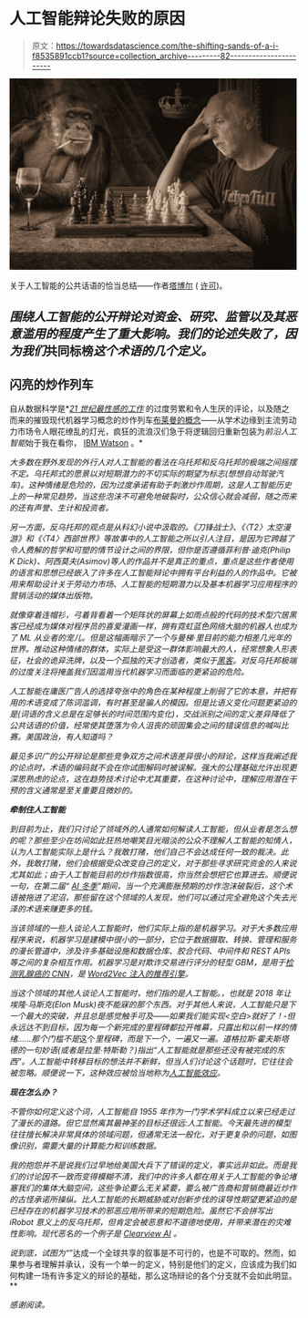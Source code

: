 # 人工智能辩论失败的原因

> 原文：<https://towardsdatascience.com/the-shifting-sands-of-a-i-f8535891ccb1?source=collection_archive---------82----------------------->

![](img/c9c68bec87028b7537f27f36f31146e0.png)

关于人工智能的公共话语的恰当总结——作者[塔博尔](https://pixabay.com/users/tabor-1546010/) ( [许可](https://pixabay.com/service/license/))。

## *围绕人工智能的公开辩论对资金、研究、监管以及其恶意滥用的程度产生了重大影响。我们的论述失败了，因为我们*共同标榜*这个术语的几个定义。*

## **闪亮的炒作列车**

自从数据科学是*[*21 世纪最性感的工作*](https://hbr.org/2012/10/data-scientist-the-sexiest-job-of-the-21st-century) 的过度劳累和令人生厌的评论，以及随之而来的摧毁现代机器学习概念的炒作列车[布莱曼的概念](http://www2.math.uu.se/~thulin/mm/breiman.pdf)——从学术边缘到主流劳动力市场令人眼花缭乱的灯光，疯狂的流浪汉们急于将逻辑回归重新包装为*前沿人工智能*始于我在看你， [IBM Watson](https://spectrum.ieee.org/biomedical/diagnostics/how-ibm-watson-overpromised-and-underdelivered-on-ai-health-care) 。*

*大多数在野外发现的外行人对人工智能的看法在乌托邦和反乌托邦的极端之间摇摆不定。乌托邦式的愿景以对短期潜力的不切实际的期望为标志(想想自动驾驶汽车)。这种情绪是危险的，因为过度承诺有助于刺激炒作周期，这是人工智能历史上的一种常见趋势，当这些泡沫不可避免地破裂时，公众信心就会减弱，随之而来的还有声誉、生计和投资者。*

*另一方面，反乌托邦的观点是从科幻小说中汲取的。《刀锋战士》、《〈T2〉太空漫游》和《〈T4〉西部世界》等故事中的人工智能之所以引人注目，是因为它跨越了令人费解的哲学和可塑的情节设计之间的界限，但你是否遵循菲利普·迪克(Philip K Dick)、阿西莫夫(Asimov)等人的作品并不是真正的重点，重点是这些作者使用的语言和思想已经嵌入了许多在人工智能辩论中拥有平台利益的人的作品中。它被用来帮助设计关于劳动力市场、人工智能的短期潜力以及基本机器学习应用程序的营销活动的媒体出版物。*

*就像穿着连帽衫，弓着背看着一个矩阵状的屏幕上如雨点般的代码的技术型穴居黑客已经成为媒体对程序员的喜爱漫画一样，拥有霓虹蓝色网络大脑的机器人也成为了 ML 从业者的宠儿。但是这幅画暗示了一个与曼梯·里目前的能力相差几光年的世界。推动这种情绪的群体，实际上是受这一群体影响最大的人，经常想象人形表征，社会的诡异洗牌，以及一个孤独的天才创造者，类似于[黑客](https://www.youtube.com/watch?v=fQGbXmkSArs)。对反乌托邦极端的过度关注将掩盖我们因滥用当代机器学习而面临的更紧迫的危险。*

*人工智能在庸医广告人的选择夸张中的角色在某种程度上削弱了它的本意，并把有用的术语变成了陈词滥调，有时甚至是骗人的模因。但是比语义变化问题更紧迫的是(词语的含义总是在足够长的时间范围内变化)，交战派别之间的定义差异降低了公共话语的价值，经常使其堕落为令人沮丧的顽固集会之间的错误信息的喊叫比赛。美国政治，有人知道吗？*

*最见多识广的公开辩论是那些竞争双方之间术语差异很小的辩论，这样当我阐述我的论点时，术语的编码就不会在你试图解码时被误解。强大的公理基础允许出现更深思熟虑的论点，这在趋势技术讨论中尤其重要，在这种讨论中，理解应用潜在干预的含义通常是至关重要且微妙的。*

***牵制住人工智能***

*到目前为止，我们只讨论了领域外的人通常如何解读人工智能，但从业者是怎么想的呢？那些至少在坊间如此狂热地嘲笑目光暗淡的公众不理解人工智能的知情人，认为人工智能实际上是什么？我敢打赌，他们自己不会达成任何一致的裁决。此外，我敢打赌，他们会根据受众改变自己的定义，对于那些寻求研究资金的人来说尤其如此；由于人工智能目前的炒作指数很高，你当然会想把它也算进去。顺便说一句，在第二届“ [AI 冬季](https://en.wikipedia.org/wiki/AI_winter)”期间，当一个充满膨胀预期的炒作泡沫破裂后，这个术语被拖进了泥沼，那些留在这个领域的人发现，他们可以通过完全避免这个失去光泽的术语来赚更多的钱。*

*当该领域的一些人谈论人工智能时，他们实际上指的是机器学习。对于大多数应用程序来说，机器学习是建模中很小的一部分，它位于数据摄取、转换、管理和服务的漫长管道中，涉及许多基础设施和数据仓库、胶合代码、中间件和 REST APIs 等之间的复杂相互作用。机器学习是对欺诈交易进行评分的轻型 GBM，是用于[检测乳腺癌的 CNN](https://arxiv.org/abs/2003.07911)，是 [Word2Vec 注入的推荐引擎](https://arxiv.org/pdf/1601.01356.pdf)。*

*当这个领域的其他人谈论人工智能时，他们指的是人工智能。，也就是 2018 年让埃隆·马斯克(Elon Musk)夜不能寐的那个东西。对于其他人来说，人工智能只是下一个最大的突破，并且总是感觉触手可及——如果我们能实现<空白>就好了！-但永远达不到目标，因为每一个新完成的里程碑都拉开帷幕，只露出和以前一样的情绪……那个门槛不是*这个*里程碑，而是下一个，一遍又一遍。道格拉斯·霍夫斯塔德的一句妙语(或者是拉里·特斯勒？)指出“人工智能就是那些还没有被完成的东西”。人工智能中转移目标的想法并不新鲜，但当人们讨论这个话题时，它往往会被忽略。顺便说一下，这种效应被恰当地称为[人工智能效应](https://en.wikipedia.org/wiki/AI_effect)。*

***现在怎么办？***

*不管你如何定义这个词，人工智能自 1955 年作为一门学术学科成立以来已经走过了漫长的道路。但它显然离其最神圣的目标还很远:人工智能。今天最先进的模型往往擅长解决非常具体的领域问题，但通常无法一般化，对于更复杂的问题，如图像识别，需要大量的计算能力和训练数据。*

*我的抱怨并不是说我们过早地给美国大兵下了错误的定义，事实远非如此。而是我们的讨论因不一致而变得模糊不清，我们中的许多人都在用关于人工智能的争论堵塞我们的集体大脑空间，这些争论要么无关紧要，要么被广告商和营销商最近炒作的古怪承诺所操纵。比人工智能的长期威胁或对创新步伐的误导性期望更紧迫的是已经存在的机器学习技术的邪恶应用所带来的短期危险。虽然它不会拼写出 iRobot 意义上的反乌托邦，但肯定会被恶意和不道德地使用，并带来潜在的灾难性影响。现代恶名的一个例子是 [Clearview AI](https://www.nytimes.com/2020/01/18/technology/clearview-privacy-facial-recognition.html) 。*

*说到底，试图为“*”达成一个全球共享的叙事是不可行的，也是不可取的。然而，如果参与者理解并承认，没有一个单一的定义，特别是他们的定义，应该成为我们如何构建一场有许多定义的辩论的基础，那么这场辩论的各个分支就不会如此明显。**

*感谢阅读。*
